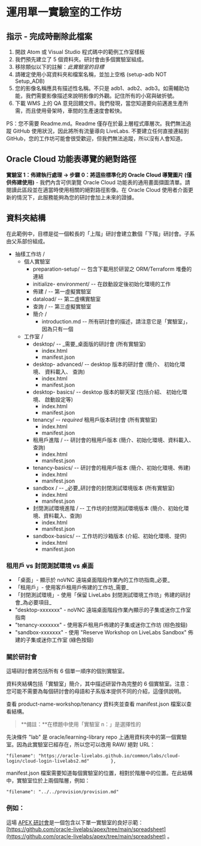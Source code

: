 # 運用單一實驗室的工作坊

## 指示 - 完成時刪除此檔案

1.  開啟 Atom 或 Visual Studio 程式碼中的範例工作室樣板
2.  我們預先建立了 5 個資料夾。研討會由多個實驗室組成。
3.  移除類似以下的註解：_此實驗室的目標_
4.  請確定使用小寫資料夾和檔案名稱，並加上空格 (setup-adb NOT Setup\_ADB)
5.  您的影像名稱應具有描述性名稱。不只是 adb1、adb2、adb3。如需輔助功能，我們需要影像描述來說明影像的外觀。記住所有的小寫與破折號。
6.  下載 WMS 上的 QA 意見回饋文件。我們發現，當您知道要向前邁進生產所需，而且使用骨架時，車間的生產速度會較快。

PS：您不需要 Readme.md。Readme 僅存在於最上層程式庫層次。我們無法追蹤 GitHub 使用狀況，因此將所有流量導向 LiveLabs. 不要建立任何直接連結到 GitHub，您的工作坊可能會很受歡迎，但我們無法追蹤，所以沒有人會知道。

## Oracle Cloud 功能表導覽的絕對路徑

**實驗室 1：佈建執行處理 -> 步驟 0：將這些標準化的 Oracle Cloud 導覽圖片 (僅供佈建使用)** \- 我們內含可供瀏覽 Oracle Cloud 功能表的通用畫面擷圖清單。請閱讀此區段並在適當時使用相關的絕對路徑影像。在 Oracle Cloud 使用者介面更新的情況下，此服務能夠為您的研討會加上未來的證據。

## 資料夾結構

在此範例中，目標是從一個較長的「上階」研討會建立數個「下階」研討會。子系由父系部份組成。

*   抽樣工作坊 /
    *   個人實驗室
        *   preparation-setup/ -- 包含下載用於研習之 ORM/Terraform 堆疊的連結
        *   initialize- environment/ -- 在啟動設定後初始化環境的工作
        *   佈建 / -- 第一虛擬實驗室
        *   dataload/ -- 第二虛構實驗室
        *   查詢 / -- 第三虛擬實驗室
        *   簡介 /
            *   introduction.md -- 所有研討會的描述，請注意它是「實驗室」，因為只有一個
    *   工作室 /
        *   desktop/ -- _需要_桌面版的研討會 (所有實驗室)
            *   index.html
            *   manifest.json
        *   desktop- advanced/ -- desktop 版本的研討會 (簡介、 初始化環境、 資料載入、 查詢)
            *   index.html
            *   manifest.json
        *   desktop- basics/ -- desktop 版本的聊天室 (包括介紹、 初始化環境、 啟動設定等)
            *   index.html
            *   manifest.json
        *   tenancy/ -- _required_ 租用戶版本研討會 (所有實驗室)
            *   index.html
            *   manifest.json
        *   租用戶進階 / -- 研討會的租用戶版本 (簡介、初始化環境、資料載入、查詢)
            *   index.html
            *   manifest.json
        *   tenancy-basics/ -- 研討會的租用戶版本 (簡介、初始化環境、佈建)
            *   index.html
            *   manifest.json
        *   sandbox / -- _必要_研討會的封閉測試環境版本 (所有實驗室)
            *   index.html
            *   manifest.json
        *   封閉測試環境進階 / -- 工作坊的封閉測試環境版本 (簡介、初始化環境、資料載入、查詢)
            *   index.html
            *   manifest.json
        *   sandbox-basics/ -- 工作坊的沙箱版本 (介紹、初始化環境、提供)
            *   index.html
            *   manifest.json

### 租用戶 vs 封閉測試環境 vs 桌面

*   「桌面」- 顯示於 noVNC 遠端桌面階段作業內的工作坊指南_必要_
*   「租用戶」- 使用客戶租用戶佈建的工作坊_需要_
*   「封閉測試環境」- 使用「保留 LiveLabs 封閉測試環境工作坊」佈建的研討會_為必要項目_
*   "desktop-xxxxxxx" - noVNC 遠端桌面階段作業內顯示的子集或迷你工作室指南
*   "tenancy-xxxxxxx" - 使用客戶租用戶佈建的子集或迷你工作坊 (棕色按鈕)
*   "sandbox-xxxxxxx" - 使用 "Reserve Workshop on LiveLabs Sandbox" 佈建的子集或迷你工作室 (綠色按鈕)

### 關於研討會

這場研討會將包括所有 6 個單一順序的個別實驗室。

資料夾結構包括「實驗室」簡介，其中描述研習作為完整的 6 個實驗室。注意：您可能不需要為每個研討會的母語和子系版本提供不同的介紹，這僅供說明。

查看 product-name-workshop/tenancy 資料夾並查看 manifest.json 檔案以查看結構。

> **備註：**在標題中使用「實驗室 n：」是選擇性的

先決條件 "lab" 是 oracle/learning-library repo 上通用資料夾中的第一個實驗室。因為此實驗室已經存在，所以您可以改用 RAW/ 絕對 URL：

    "filename": "https://oracle-livelabs.github.io/common/labs/cloud-login/cloud-login-livelabs2.md"        },
    

manifest.json 檔案需要知道每個實驗室的位置，相對於階層中的位置。在此結構中，實驗室位於上兩個階層，例如：

    "filename": "../../provision/provision.md"
    

### 例如：

這場 [APEX 研討會](https://oracle-livelabs.github.io/apex/spreadsheet/)是一個包含以下單一實驗室的良好示範：[https://github.com/oracle-livelabs/apex/tree/main/spreadsheet](https://github.com/oracle-livelabs/apex/tree/main/spreadsheet) 。